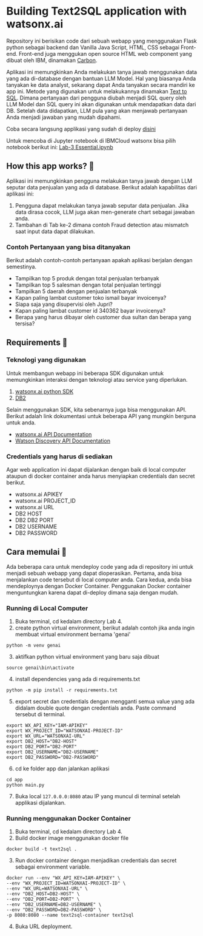 # Building Text2SQL application with watsonx.ai
Repository ini berisikan code dari sebuah webapp yang menggunakan Flask python sebagai backend dan Vanilla Java Script, HTML, CSS sebagai Front-end.
Front-end juga menggukan open source HTML web component yang dibuat oleh IBM, dinamakan [Carbon](https://web-components.carbondesignsystem.com/?path=/docs/introduction-welcome--page).

Aplikasi ini memungkinkan Anda melakukan tanya jawab menggunakan data yang ada di-database dengan bantuan LLM Model. Hal yang biasanya Anda tanyakan ke data analyst, sekarang dapat Anda tanyakan secara mandiri ke app ini. Metode yang digunakan untuk melakukannya dinamakan [Text to SQL](https://research.ibm.com/blog/granite-LLM-text-to-SQL). Dimana pertanyaan dari pengguna diubah menjadi SQL query oleh LLM Model dan SQL query ini akan digunakan untuk mendapatkan data dari DB. Setelah data didapatkan, LLM pula yang akan menjawab pertanyaan Anda menjadi jawaban yang mudah dipahami.


Coba secara langsung applikasi yang sudah di deploy [disini](https://incubation-aug.1ky03jw61p3c.us-south.codeengine.appdomain.cloud/)

Untuk mencoba di Jupyter notebook di IBMCloud watsonx bisa pilih notebook berikut ini: [Lab-3 Essential.ipynb](https://github.com/Client-Engineering-Indonesia/watsonx-incubation-august-2024/blob/170dc5f86450ddc444646bad51bf417fe0b6f4eb/Lab%203%20-%20Automating%20Dashboard%20Generation/Lab-3%20Text2SQL%20Essential_nocreds.ipynb)

## How this app works? 🚀
Aplikasi ini memungkinkan pengguna melakukan tanya jawab dengan LLM seputar data penjualan yang ada di database. Berikut adalah kapabilitas dari aplikasi ini: 
1. Pengguna dapat melakukan tanya jawab seputar data penjualan. Jika data dirasa cocok, LLM juga akan men-generate chart sebagai jawaban anda.
2. Tambahan di Tab ke-2 dimana contoh Fraud detection atau mismatch saat input data dapat dilakukan.

### Contoh Pertanyaan yang bisa ditanyakan
Berikut adalah contoh-contoh pertanyaan apakah aplikasi berjalan dengan semestinya.
- Tampilkan top 5 produk dengan total penjualan terbanyak
- Tampilkan top 5 salesman dengan total penjualan tertinggi
- Tampilkan 5 daerah dengan penjualan terbanyak
- Kapan paling lambat customer toko ismail bayar invoicenya?
- Siapa saja yang disupervisi oleh Jupri?
- Kapan paling lambat customer id 340362 bayar invoicenya?
- Berapa yang harus dibayar oleh customer dua sultan dan berapa yang tersisa?


## Requirements 🚀
### Teknologi yang digunakan
Untuk membangun webapp ini beberapa SDK digunakan untuk memungkinkan interaksi dengan teknologi atau service yang diperlukan.
1. [watsonx.ai python SDK](https://ibm.github.io/watsonx-ai-python-sdk/)
2. [DB2](https://www.ibm.com/docs/en/db2/11.5?topic=framework-application-development-db)


Selain menggunakan SDK, kita sebenarnya juga bisa menggunakan API. Berikut adalah link dokumentasi untuk beberapa API yang mungkin berguna untuk anda.
- [watsonx.ai API Documentation](https://cloud.ibm.com/apidocs/watsonx-ai)
- [Watson Discovery API Documentation](https://www.ibm.com/docs/en/db2/11.5?topic=apis-administrative)
  
### Credentials yang harus di sediakan
Agar web application ini dapat dijalankan dengan baik di local computer ataupun di docker container anda harus menyiapkan credentials dan secret berikut.
- watsonx.ai APIKEY
- watsonx.ai PROJECT_ID
- watsonx.ai URL
- DB2 HOST 
- DB2 DB2 PORT
- DB2 USERNAME
- DB2 PASSWORD
  
## Cara memulai 🚀
Ada beberapa cara untuk mendeploy code yang ada di repository ini untuk menjadi sebuah webapp yang dapat dioperasikan.
Pertama, anda bisa menjalankan code tersebut di local computer anda. Cara kedua, anda bisa mendeploynya dengan Docker Container. 
Penggunakan Docker container menguntungkan karena dapat di-deploy dimana saja dengan mudah.
  
### Running di Local Computer
1. Buka terminal, cd kedalam directory Lab 4.
2. create python virtual environment, berikut adalah contoh jika anda ingin membuat virtual environment bernama 'genai'  
```
python -m venv genai
```  

3. aktifkan python virtual environment yang baru saja dibuat  
```
source genai\bin\activate
```  

4. install dependencies yang ada di requirements.txt  
```
python -m pip install -r requirements.txt
```  

5. export secret dan credentials dengan mengganti semua value yang ada didalam double quote dengan credentials anda. Paste command tersebut di terminal.  
```
export WX_API_KEY="IAM-APIKEY"
export WX_PROJECT_ID="WATSONXAI-PROJECT-ID"
export WX_URL="WATSONXAI-URL"
export DB2_HOST="DB2-HOST"
export DB2_PORT="DB2-PORT"
export DB2_USERNAME="DB2-USERNAME"
export DB2_PASSWORD="DB2-PASSWORD"
```    

6. cd ke folder app dan jalankan aplikasi  
```
cd app
python main.py
```  
7. Buka local `127.0.0.0:8080` atau IP yang muncul di terminal setelah applikasi dijalankan.
  
  
### Running menggunakan Docker Container

1. Buka terminal, cd kedalam directory Lab 4.
2. Build docker image menggunakan docker file  
```
docker build -t text2sql .
```  
3. Run docker container dengan menjadikan credentials dan secret sebagai environment variable.
```
docker run --env "WX_API_KEY=IAM-APIKEY" \
--env "WX_PROJECT_ID=WATSONXAI-PROJECT-ID" \
--env "WX_URL=WATSONXAI-URL" \
--env "DB2_HOST=DB2-HOST" \
--env "DB2_PORT=DB2-PORT" \
--env "DB2_USERNAME=DB2-USERNAME" \
--env "DB2_PASSWORD=DB2-PASSWORD" \
-p 8080:8080 --name text2sql-container text2sql
```  
4. Buka URL deployment.

